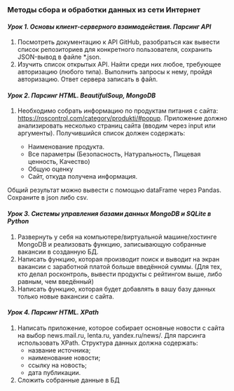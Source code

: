 ### Методы сбора и обработки данных из сети Интернет

#### _Урок 1. Основы клиент-серверного взаимодействия. Парсинг API_
1. Посмотреть документацию к API GitHub, разобраться как вывести список репозиториев для конкретного пользователя, сохранить JSON-вывод в файле *.json.
2. Изучить список открытых API. Найти среди них любое, требующее авторизацию (любого типа). Выполнить запросы к нему, пройдя авторизацию. Ответ сервера записать в файл.

#### _Урок 2. Парсинг HTML. BeautifulSoup, MongoDB_

1. Необходимо собрать информацию по продуктам питания с сайта: https://roscontrol.com/category/produkti/#popup. Приложение должно анализировать несколько страниц сайта (вводим через input или аргументы).
Получившийся список должен содержать:

    - Наименование продукта.
    - Все параметры (Безопасность, Натуральность, Пищевая ценность, Качество)
    - Общую оценку
    - Сайт, откуда получена информация.

Общий результат можно вывести с помощью dataFrame через Pandas. Сохраните в json либо csv.

#### _Урок 3. Системы управления базами данных MongoDB и SQLite в Python_

1. Развернуть у себя на компьютере/виртуальной машине/хостинге MongoDB и реализовать функцию, записывающую собранные вакансии в созданную БД.
2. Написать функцию, которая производит поиск и выводит на экран вакансии с заработной платой больше введённой суммы. (Для тех, кто делал росконтроль, вывести продукты с рейтингом выше, либо равным, чем введённый)
3. Написать функцию, которая будет добавлять в вашу базу данных только новые вакансии с сайта.

#### _Урок 4. Парсинг HTML. XPath_

1. Написать приложение, которое собирает основные новости с сайта на выбор news.mail.ru, lenta.ru, yandex.ru/news/. Для парсинга использовать XPath. Структура данных должна содержать:
    - название источника;
    - наименование новости;
    - ссылку на новость;
    - дата публикации.
2. Сложить собранные данные в БД
